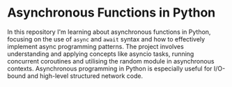 # Asynchronous Functions in Python

In this repository I'm learning about asynchronous functions in Python, focusing on the use of `async` and `await` syntax and how to effectively implement async programming patterns. The project involves understanding and applying concepts like asyncio tasks, running concurrent coroutines and utilising the random module in asynchronous contexts.
Asynchronous programming in Python is especially useful for I/O-bound and high-level structured network code.